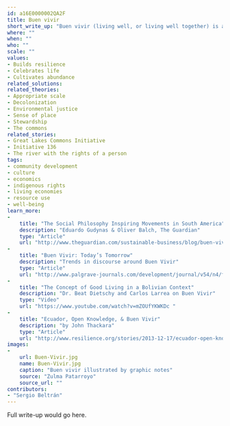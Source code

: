 ```yaml
---
id: a16E0000002QA2F
title: Buen vivir
short_write_up: "Buen vivir (living well, or living well together) is an indigenous Latin American term describing alternatives to development rooted in community, ecology, culture, and a spiritual connection to the land. The concept is radically different from the modern economistic view: whereas homo economicus sees nature as a resource to be exploited, even destroyed, for profit, the convivial buenviviente sees other species, as well as forests and rivers, as having the same rights to prosper that she does. The concept has been taken up by social movements and progressive governments across the Americas, serving as a philosophical and cosmological foundation for developing new and better ways of living well together."
where: ""
when: ""
who: ""
scale: ""
values:
- Builds resilience
- Celebrates life
- Cultivates abundance
related_solutions:
related_theories:
- Appropriate scale
- Decolonization
- Environmental justice
- Sense of place
- Stewardship
- The commons
related_stories:
- Great Lakes Commons Initiative
- Initiative 136
- The river with the rights of a person
tags:
- community development
- culture
- economics
- indigenous rights
- living economies
- resource use
- well-being
learn_more:
-
    title: "The Social Philosophy Inspiring Movements in South America"
    description: "Eduardo Gudynas & Oliver Balch, The Guardian"
    type: "Article"
    url: "http://www.theguardian.com/sustainable-business/blog/buen-vivir-philosophy-south-america-eduardo-gudynas "
-
    title: "Buen Vivir: Today’s Tomorrow"
    description: "Trends in discourse around Buen Vivir"
    type: "Article"
    url: "http://www.palgrave-journals.com/development/journal/v54/n4/full/dev201186a.html "
-
    title: "The Concept of Good Living in a Bolivian Context"
    description: "Dr. Beat Dietschy and Carlos Larrea on Buen Vivir"
    type: "Video"
    url: "https://www.youtube.com/watch?v=mZOUfYKWKDc "
-
    title: "Ecuador, Open Knowledge, & Buen Vivir"
    description: "by John Thackara"
    type: "Article"
    url: "http://www.resilience.org/stories/2013-12-17/ecuador-open-knowledge-and-buen-vivir"
images:
-
    url: Buen-Vivir.jpg
    name: Buen-Vivir.jpg
    caption: "Buen vivir illustrated by graphic notes"
    source: "Zulma Patarroyo"
    source_url: ""
contributors:
- "Sergio Beltrán"
---
```

Full write-up would go here.
